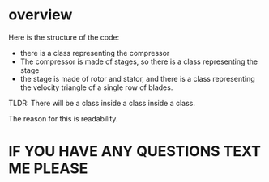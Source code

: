 # overview
Here is the structure of the code:
 - there is a class representing the compressor
 - The compressor is made of stages, so there is a class representing the stage
 - the stage is made of rotor and stator, and there is a class representing the velocity triangle of a single row of blades.

TLDR: There will be a class inside a class inside a class.

The reason for this is readability.

# IF YOU HAVE ANY QUESTIONS TEXT ME PLEASE
